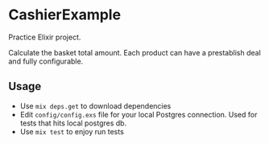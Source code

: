 # CashierExample

Practice Elixir project.

Calculate the basket total amount. Each product can have a prestablish deal and fully configurable.

## Usage

- Use `mix deps.get` to download dependencies
- Edit `config/config.exs` file for your local Postgres connection. Used for tests that hits local postgres db.
- Use `mix test` to enjoy run tests
